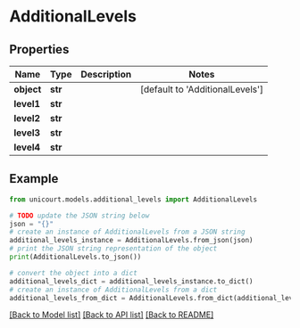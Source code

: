 # AdditionalLevels


## Properties

Name | Type | Description | Notes
------------ | ------------- | ------------- | -------------
**object** | **str** |  | [default to 'AdditionalLevels']
**level1** | **str** |  | 
**level2** | **str** |  | 
**level3** | **str** |  | 
**level4** | **str** |  | 

## Example

```python
from unicourt.models.additional_levels import AdditionalLevels

# TODO update the JSON string below
json = "{}"
# create an instance of AdditionalLevels from a JSON string
additional_levels_instance = AdditionalLevels.from_json(json)
# print the JSON string representation of the object
print(AdditionalLevels.to_json())

# convert the object into a dict
additional_levels_dict = additional_levels_instance.to_dict()
# create an instance of AdditionalLevels from a dict
additional_levels_from_dict = AdditionalLevels.from_dict(additional_levels_dict)
```
[[Back to Model list]](../README.md#documentation-for-models) [[Back to API list]](../README.md#documentation-for-api-endpoints) [[Back to README]](../README.md)


